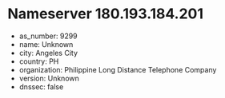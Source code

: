 # Nameserver 180.193.184.201

* as_number: 9299
* name: Unknown
* city: Angeles City
* country: PH
* organization: Philippine Long Distance Telephone Company
* version: Unknown
* dnssec: false
